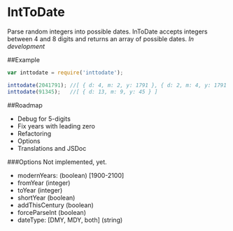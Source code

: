 # IntToDate
Parse random integers into possible dates.
InToDate accepts integers between 4 and 8 digits and returns an array of possible dates.
*In development*

##Example

```javascript
var inttodate = require('inttodate');

inttodate(2041791); //[ { d: 4, m: 2, y: 1791 }, { d: 2, m: 4, y: 1791 }, { d: 20, m: 4, y: 1791 } ]
inttodate(91345);   //[ { d: 13, m: 9, y: 45 } ]
```

##Roadmap
 * Debug for 5-digits
 * Fix years with leading zero
 * Refactoring
 * Options
 * Translations and JSDoc

###Options
Not implemented, yet.
 * modernYears: (boolean) [1900-2100]
 * fromYear (integer)
 * toYear (integer)
 * shortYear (boolean)
 * addThisCentury (boolean)
 * forceParseInt (boolean)
 * dateType: [DMY, MDY, both] (string)